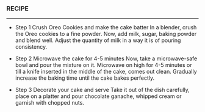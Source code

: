 ### RECIPE
***
* Step 1 Crush Oreo Cookies and make the cake batter
In a blender, crush the Oreo cookies to a fine powder. Now, add milk, sugar, baking powder and blend well. Adjust the quantity of milk in a way it is of pouring consistency.

* Step 2 Microwave the cake for 4-5 minutes
Now, take a microwave-safe bowl and pour the mixture on it. Microwave on high for 4-5 minutes or till a knife inserted in the middle of the cake, comes out clean. Gradually increase the baking time until the cake bakes perfectly.

* Step 3 Decorate your cake and serve
Take it out of the dish carefully, place on a platter and pour chocolate ganache, whipped cream or garnish with chopped nuts.